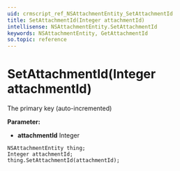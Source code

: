 ```yaml
---
uid: crmscript_ref_NSAttachmentEntity_SetAttachmentId
title: SetAttachmentId(Integer attachmentId)
intellisense: NSAttachmentEntity.SetAttachmentId
keywords: NSAttachmentEntity, GetAttachmentId
so.topic: reference
---
```


# SetAttachmentId(Integer attachmentId)

The primary key (auto-incremented)

**Parameter:** 
 - **attachmentId** Integer

```crmscript
NSAttachmentEntity thing;
Integer attachmentId;
thing.SetAttachmentId(attachmentId);
```

